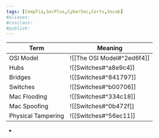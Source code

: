 ```yaml
---
tags: [CompTia,SecPlus,CyberSec,Certs,Vocab]
#aliases:
#cssclass:
#publish:
---
```


| Term               | Meaning                    |
| ------------------ | -------------------------- |
| OSI Model          | ![[The OSI Model#^2ed6f4]] |
| Hubs               | ![[Switches#^a8e9c4]]      |
| Bridges            | ![[Switches#^841797]]      |
| Switches           | ![[Switches#^b00706]]      |
| Mac Flooding       | ![[Switches#^334c18]]      |
| Mac Spoofing       | ![[Switches#^0b472f]]      |
| Physical Tampering | ![[Switches#^56ec11]]                           |


-